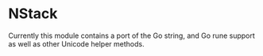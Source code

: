 # NStack

Currently this module contains a port of the Go string, and Go rune
support as well as other Unicode helper methods.